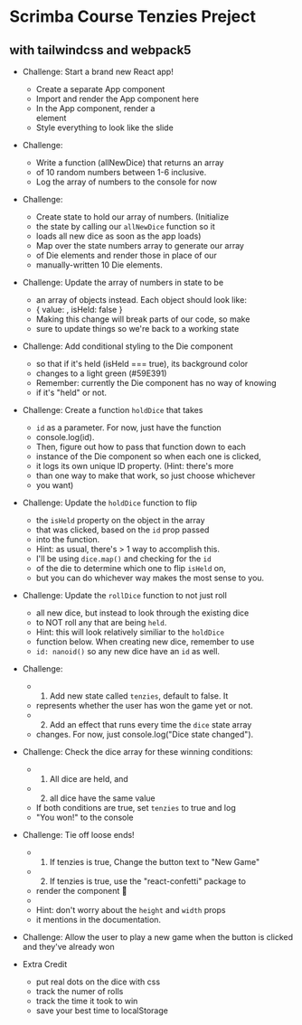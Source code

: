 # Scrimba Course Tenzies Preject

## with tailwindcss and webpack5


* Challenge: Start a brand new React app!
  - Create a separate App component
  - Import and render the App component here
  - In the App component, render a <main> element
  - Style everything to look like the slide

* Challenge:
  - Write a function (allNewDice) that returns an array 
  - of 10 random numbers between 1-6 inclusive.
  - Log the array of numbers to the console for now

* Challenge:
  - Create state to hold our array of numbers. (Initialize
  - the state by calling our `allNewDice` function so it 
  - loads all new dice as soon as the app loads)
  - Map over the state numbers array to generate our array
  - of Die elements and render those in place of our
  - manually-written 10 Die elements.
 
* Challenge: Update the array of numbers in state to be
  - an array of objects instead. Each object should look like:
  - { value: <random number>, isHeld: false }
  - Making this change will break parts of our code, so make
  - sure to update things so we're back to a working state

* Challenge: Add conditional styling to the Die component
  - so that if it's held (isHeld === true), its background color
  - changes to a light green (#59E391)
  - Remember: currently the Die component has no way of knowing
  - if it's "held" or not.

* Challenge: Create a function `holdDice` that takes
  - `id` as a parameter. For now, just have the function
  - console.log(id).
  - Then, figure out how to pass that function down to each
  - instance of the Die component so when each one is clicked,
  - it logs its own unique ID property. (Hint: there's more
  - than one way to make that work, so just choose whichever
  - you want)

* Challenge: Update the `holdDice` function to flip
  - the `isHeld` property on the object in the array
  - that was clicked, based on the `id` prop passed
  - into the function.
  - Hint: as usual, there's > 1 way to accomplish this.
  - I'll be using `dice.map()` and checking for the `id`
  - of the die to determine which one to flip `isHeld` on,
  - but you can do whichever way makes the most sense to you.

* Challenge: Update the `rollDice` function to not just roll
  - all new dice, but instead to look through the existing dice
  - to NOT roll any that are being `held`.
  - Hint: this will look relatively similiar to the `holdDice`
  - function below. When creating new dice, remember to use
  - `id: nanoid()` so any new dice have an `id` as well.

* Challenge:
  - 1. Add new state called `tenzies`, default to false. It
  -    represents whether the user has won the game yet or not.
  - 2. Add an effect that runs every time the `dice` state array 
  -    changes. For now, just console.log("Dice state changed").
 
* Challenge: Check the dice array for these winning conditions:
  - 1. All dice are held, and
  - 2. all dice have the same value
  - If both conditions are true, set `tenzies` to true and log
  - "You won!" to the console

* Challenge: Tie off loose ends!
  - 1. If tenzies is true, Change the button text to "New Game"
  - 2. If tenzies is true, use the "react-confetti" package to
  -    render the <Confetti /> component 🎉
  - 
  -    Hint: don't worry about the `height` and `width` props
  -    it mentions in the documentation.

* Challenge: Allow the user to play a new game when the button is clicked and they've already won

* Extra Credit
  - put real dots on the dice with css
  - track the numer of rolls
  - track the time it took to win
  - save your best time to localStorage